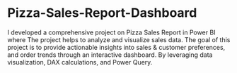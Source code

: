 # Pizza-Sales-Report-Dashboard
I developed a comprehensive project on Pizza Sales Report in Power BI where The project helps to analyze and visualize sales data. The goal of this project is to provide actionable insights into sales &amp; customer preferences, and order trends through an interactive dashboard. By leveraging data visualization, DAX calculations, and Power Query.
